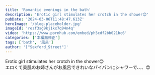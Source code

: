 ```yaml
---
title: 'Romantic evenings in the bath'
description: 'Erotic girl stimulates her crotch in the shower😍'
pubDate: '2024-03-06T11:48:47.613Z'
heroImage: '/blog-placeholder.jpg'
imageId: 'rezf3sg9kj1kx7q94n4q'
video: 'https://www.pornhub.com/embed/ph5cdf2bb021bc6'
categories: ['本編無修正']
tags: ['bath', '風呂']
author: '["Sexford_Street"]'
---
```


Erotic girl stimulates her crotch in the shower😍<br>
エロくて美肌のお姉さんがお風呂できれいなパイパンにシャワーで、、、😍
